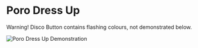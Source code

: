 # Poro Dress Up
Warning! Disco Button contains flashing colours, not demonstrated below.

![Poro Dress Up Demonstration](https://github.com/ChloeSAPage/Poro-Dress-Up/assets/135153095/6db9dc13-a761-4a11-a0d6-ab16668ce6ca)
